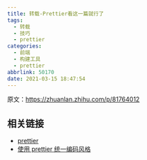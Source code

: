 ```yaml
---
title: 转载-Prettier看这一篇就行了
tags:
  - 转载
  - 技巧
  - prettier
categories:
  - 前端
  - 构建工具
  - prettier
abbrlink: 50170
date: 2021-03-15 18:47:54
---
```


原文：https://zhuanlan.zhihu.com/p/81764012

<!-- more -->

## 相关链接

- [prettier](https://prettier.io/docs/en/options.html)
- [使用 prettier 统一编码风格](https://blog.csdn.net/ganyingxie123456/article/details/105957586)
